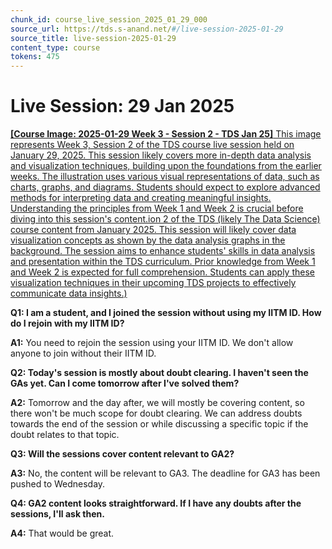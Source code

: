 ```yaml
---
chunk_id: course_live_session_2025_01_29_000
source_url: https://tds.s-anand.net/#/live-session-2025-01-29
source_title: live-session-2025-01-29
content_type: course
tokens: 475
---
```


# Live Session: 29 Jan 2025

[**[Course Image: 2025-01-29 Week 3 - Session 2 - TDS Jan 25]** This image represents Week 3, Session 2 of the TDS course live session held on January 29, 2025. This session likely covers more in-depth data analysis and visualization techniques, building upon the foundations from the earlier weeks. The illustration uses various visual representations of data, such as charts, graphs, and diagrams. Students should expect to explore advanced methods for interpreting data and creating meaningful insights. Understanding the principles from Week 1 and Week 2 is crucial before diving into this session's content.ion 2 of the TDS (likely The Data Science) course content from January 2025. This session will likely cover data visualization concepts as shown by the data analysis graphs in the background. The session aims to enhance students' skills in data analysis and presentation within the TDS curriculum. Prior knowledge from Week 1 and Week 2 is expected for full comprehension. Students can apply these visualization techniques in their upcoming TDS projects to effectively communicate data insights.)](https://youtu.be/EPiVIP97fzI)

**Q1: I am a student, and I joined the session without using my IITM ID. How do I rejoin with my IITM ID?**

**A1:** You need to rejoin the session using your IITM ID. We don't allow anyone to join without their IITM ID.

**Q2: Today's session is mostly about doubt clearing. I haven't seen the GAs yet. Can I come tomorrow after I've solved them?**

**A2:** Tomorrow and the day after, we will mostly be covering content, so there won't be much scope for doubt clearing. We can address doubts towards the end of the session or while discussing a specific topic if the doubt relates to that topic.

**Q3: Will the sessions cover content relevant to GA2?**

**A3:** No, the content will be relevant to GA3. The deadline for GA3 has been pushed to Wednesday.

**Q4: GA2 content looks straightforward. If I have any doubts after the sessions, I'll ask then.**

**A4:** That would be great.
